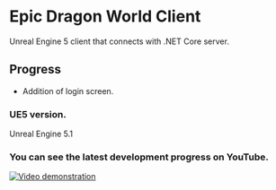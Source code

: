 # Epic Dragon World Client
Unreal Engine 5 client that connects with .NET Core server.

## Progress
- Addition of login screen.

### UE5 version.
Unreal Engine 5.1

### You can see the latest development progress on YouTube.
[![Video demonstration](https://img.youtube.com/vi/iQPzHTy7uz0/0.jpg)](https://www.youtube.com/watch?v=iQPzHTy7uz0&list=PLNuit1aMUWTDRll1MGF7Cqn_lX-BqKpZn&index=5)
